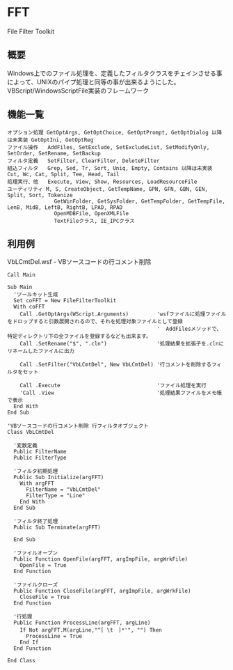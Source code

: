 FFT
========

File Filter Toolkit

概要
-----
Windows上でのファイル処理を、定義したフィルタクラスをチェインさせる事によって、UNIXのパイプ処理と同等の事が出来るようにした。 VBScript/WindowsScriptFile実装のフレームワーク

機能一覧
-----
    オプション処理 GetOptArgs, GetOptChoice, GetOptPrompt, GetOptDialog 以降は未実装 GetOptIni, GetOptReg
    ファイル操作   AddFiles, SetExclude, SetExcludeList, SetModifyOnly, SetOrder, SetRename, SetBackup
    フィルタ定義   SetFilter, ClearFilter, DeleteFilter
    組込フィルタ   Grep, Sed, Tr, Sort, Uniq, Empty, Contains 以降は未実装 Cut, Wc, Cat, Split, Tee, Head, Tail
    処理実行、他   Execute, View, Show, Resources, LoadResourceFile
    ユーティリティ M, S, CreateObject, GetTempName, GPN, GFN, GBN, GEN, Split, Sort, Tokenize
                   GetWinFolder, GetSysFolder, GetTempFolder, GetTempFile, LenB, MidB, LeftB, RightB, LPAD, RPAD
                   OpenMDBFile, OpenXMLFile
                   TextFileクラス, IE_IPCクラス

利用例
-----
VbLCmtDel.wsf - VBソースコードの行コメント削除
    
    Call Main
    
    Sub Main
      'ツールキット生成
      Set coFFT = New FileFilterToolkit
      With coFFT
        Call .GetOptArgs(WScript.Arguments)         'wsfファイルに処理ファイルをドロップすると引数展開されるので、それを処理対象ファイルとして登録
                                                    '  AddFilesメソッドで、特定ディレクトリ下の全ファイルを登録するなども出来ます。
        Call .SetRename("$", ".cln")                '処理結果を拡張子を.clnにリネームしたファイルに出力

        Call .SetFilter("VbLCmtDel", New VbLCmtDel) '行コメントを削除するフィルタをセット

        Call .Execute                               'ファイル処理を実行
        'Call .View                                 '処理結果ファイルをメモ帳で表示
      End With
    End Sub
    
    'VBソースコードの行コメント削除 行フィルタオブジェクト
    Class VbLCmtDel
    
      '変数定義
      Public FilterName
      Public FilterType
    
      'フィルタ初期処理
      Public Sub Initialize(argFFT)
        With argFFT
          FilterName = "VbLCmtDel"
          FilterType = "Line"
        End With
      End Sub
    
      'フィルタ終了処理
      Public Sub Terminate(argFFT)
    
      End Sub
    
      'ファイルオープン
      Public Function OpenFile(argFFT, argImpFile, argWrkFile)
        OpenFile = True
      End Function
    
      'ファイルクローズ
      Public Function CloseFile(argFFT, argImpFile, argWrkFile)
        CloseFile = True
      End Function
    
      '行処理
      Public Function ProcessLine(argFFT, argLine)
        If Not argFFT.M(argLine,"^[ \t　]*'", "") Then
          ProcessLine = True
        End If
      End Function
    
    End Class
    
